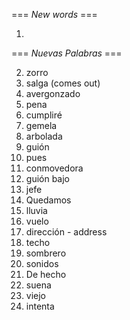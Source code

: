 === *New words* ===

1. 

=== *Nuevas Palabras* ===

2. zorro
3. salga (comes out)
4. avergonzado
5. pena
6. cumpliré
7. gemela
8. arbolada
9. guión
10. pues
11. conmovedora
12. guión bajo
13. jefe
14. Quedamos
15. lluvia
16. vuelo
17. dirección - address
18. techo
19. sombrero
20. sonidos
21. De hecho
22. suena
23. viejo
24. intenta
